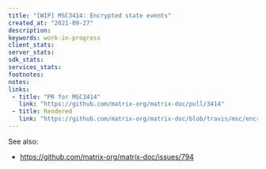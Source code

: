 ```yaml
---
title: "[WIP] MSC3414: Encrypted state events"
created_at: "2021-09-27"
description:
keywords: work-in-progress
client_stats:
server_stats:
sdk_stats:
services_stats:
footnotes:
notes:
links:
 - title: "PR for MSC3414"
   link: "https://github.com/matrix-org/matrix-doc/pull/3414"
 - title: Rendered
   link: "https://github.com/matrix-org/matrix-doc/blob/travis/msc/encrypted-state/proposals/3414-encrypted-state.md"
---
```


See also:
* https://github.com/matrix-org/matrix-doc/issues/794


